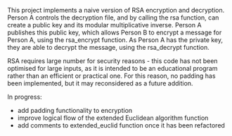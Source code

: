 This project implements a naive version of RSA encryption and decryption. Person A controls the decryption file, and by calling the rsa function, can create a public key and its modular multiplicative inverse. Person A publishes this public key, which allows Person B to encrypt a message for Person A, using the rsa_encrypt function. As Person A has the private key, they are able to decrypt the message, using the rsa_decrypt function.

RSA requires large number for security reasons - this code has not been optimised for large inputs, as it is intended to be an educational program rather than an efficient or practical one. For this reason, no padding has been implemented, but it may reconsidered as a future addition.

In progress:
- add padding functionality to encryption
- improve logical flow of the extended Euclidean algorithm function
- add comments to extended_euclid function once it has been refactored
